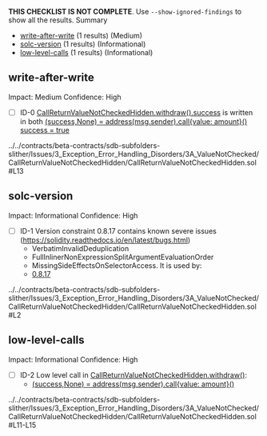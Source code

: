 **THIS CHECKLIST IS NOT COMPLETE**. Use `--show-ignored-findings` to show all the results.
Summary
 - [write-after-write](#write-after-write) (1 results) (Medium)
 - [solc-version](#solc-version) (1 results) (Informational)
 - [low-level-calls](#low-level-calls) (1 results) (Informational)
## write-after-write
Impact: Medium
Confidence: High
 - [ ] ID-0
[CallReturnValueNotCheckedHidden.withdraw().success](../../contracts/beta-contracts/sdb-subfolders-slither/Issues/3_Exception_Error_Handling_Disorders/3A_ValueNotChecked/CallReturnValueNotCheckedHidden/CallReturnValueNotCheckedHidden.sol#L13) is written in both
	[(success,None) = address(msg.sender).call{value: amount}()](../../contracts/beta-contracts/sdb-subfolders-slither/Issues/3_Exception_Error_Handling_Disorders/3A_ValueNotChecked/CallReturnValueNotCheckedHidden/CallReturnValueNotCheckedHidden.sol#L13)
	[success = true](../../contracts/beta-contracts/sdb-subfolders-slither/Issues/3_Exception_Error_Handling_Disorders/3A_ValueNotChecked/CallReturnValueNotCheckedHidden/CallReturnValueNotCheckedHidden.sol#L14)

../../contracts/beta-contracts/sdb-subfolders-slither/Issues/3_Exception_Error_Handling_Disorders/3A_ValueNotChecked/CallReturnValueNotCheckedHidden/CallReturnValueNotCheckedHidden.sol#L13


## solc-version
Impact: Informational
Confidence: High
 - [ ] ID-1
Version constraint 0.8.17 contains known severe issues (https://solidity.readthedocs.io/en/latest/bugs.html)
	- VerbatimInvalidDeduplication
	- FullInlinerNonExpressionSplitArgumentEvaluationOrder
	- MissingSideEffectsOnSelectorAccess.
It is used by:
	- [0.8.17](../../contracts/beta-contracts/sdb-subfolders-slither/Issues/3_Exception_Error_Handling_Disorders/3A_ValueNotChecked/CallReturnValueNotCheckedHidden/CallReturnValueNotCheckedHidden.sol#L2)

../../contracts/beta-contracts/sdb-subfolders-slither/Issues/3_Exception_Error_Handling_Disorders/3A_ValueNotChecked/CallReturnValueNotCheckedHidden/CallReturnValueNotCheckedHidden.sol#L2


## low-level-calls
Impact: Informational
Confidence: High
 - [ ] ID-2
Low level call in [CallReturnValueNotCheckedHidden.withdraw()](../../contracts/beta-contracts/sdb-subfolders-slither/Issues/3_Exception_Error_Handling_Disorders/3A_ValueNotChecked/CallReturnValueNotCheckedHidden/CallReturnValueNotCheckedHidden.sol#L11-L15):
	- [(success,None) = address(msg.sender).call{value: amount}()](../../contracts/beta-contracts/sdb-subfolders-slither/Issues/3_Exception_Error_Handling_Disorders/3A_ValueNotChecked/CallReturnValueNotCheckedHidden/CallReturnValueNotCheckedHidden.sol#L13)

../../contracts/beta-contracts/sdb-subfolders-slither/Issues/3_Exception_Error_Handling_Disorders/3A_ValueNotChecked/CallReturnValueNotCheckedHidden/CallReturnValueNotCheckedHidden.sol#L11-L15


